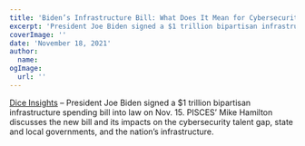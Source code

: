 ```yaml
---
title: 'Biden’s Infrastructure Bill: What Does It Mean for Cybersecurity?'
excerpt: 'President Joe Biden signed a $1 trillion bipartisan infrastructure spending bill into law on Nov. 15. PISCES’ Mike Hamilton discusses the new bill and its impacts on the cybersecurity talent gap, state and local governments, and the nation’s infrastructure.'
coverImage: ''
date: 'November 18, 2021'
author:
  name:
ogImage:
  url: ''
---
```


[Dice Insights](https://insights.dice.com/2021/11/18/bidens-infrastructure-bill-what-does-it-mean-for-cybersecurity/) – President Joe Biden signed a $1 trillion bipartisan infrastructure spending bill into law on Nov. 15. PISCES’ Mike Hamilton discusses the new bill and its impacts on the cybersecurity talent gap, state and local governments, and the nation’s infrastructure.
